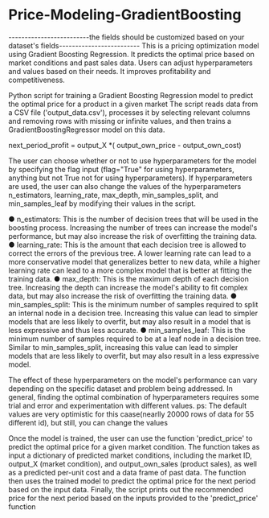 # Price-Modeling-GradientBoosting
-------------------------the fields should be customized based on your dataset's fields-------------------------
This is a pricing optimization model using Gradient Boosting Regression. It predicts the optimal price based on market conditions and past sales data. Users can adjust hyperparameters and values based on their needs. It improves profitability and competitiveness.


Python script for training a Gradient Boosting Regression model to predict the
optimal price for a product in a given market
The script reads data from a CSV file ('output_data.csv'), processes it by selecting relevant
columns and removing rows with missing or infinite values, and then trains a
GradientBoostingRegressor model on this data.

next_period_profit = output_X *( output_own_price - output_own_cost)

The user can choose whether or not to use hyperparameters for the model by specifying the
flag input (flag="True" for using hyperparameters, anything but not True not for using
hyperparameters). If hyperparameters are used, the user can also change the values of the
hyperparameters n_estimators, learning_rate, max_depth, min_samples_split, and
min_samples_leaf by modifying their values in the script.

● n_estimators: This is the number of decision trees that will be used in the boosting
process. Increasing the number of trees can increase the model's performance, but
may also increase the risk of overfitting the training data.
● learning_rate: This is the amount that each decision tree is allowed to correct the
errors of the previous tree. A lower learning rate can lead to a more conservative
model that generalizes better to new data, while a higher learning rate can lead to a
more complex model that is better at fitting the training data.
● max_depth: This is the maximum depth of each decision tree. Increasing the depth
can increase the model's ability to fit complex data, but may also increase the risk of
overfitting the training data.
● min_samples_split: This is the minimum number of samples required to split an
internal node in a decision tree. Increasing this value can lead to simpler models that
are less likely to overfit, but may also result in a model that is less expressive and
thus less accurate.
● min_samples_leaf: This is the minimum number of samples required to be at a leaf
node in a decision tree. Similar to min_samples_split, increasing this value can lead
to simpler models that are less likely to overfit, but may also result in a less
expressive model.

The effect of these hyperparameters on the model's performance can vary depending on the
specific dataset and problem being addressed. In general, finding the optimal combination of
hyperparameters requires some trial and error and experimentation with different values.
ps: The default values are very optimistic for this caase(nearlly 20000 rows of data for 55
different id), but still, you can change the values

Once the model is trained, the user can use the function 'predict_price' to predict the
optimal price for a given market condition. The function takes as input a dictionary of
predicted market conditions, including the market ID, output_X (market condition), and
output_own_sales (product sales), as well as a predicted per-unit cost and a data frame of
past data. The function then uses the trained model to predict the optimal price for the next
period based on the input data. Finally, the script prints out the recommended price for the
next period based on the inputs provided to the 'predict_price' function


